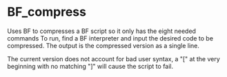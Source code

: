# BF_compress
Uses BF to compresses a BF script so it only has the eight needed commands
To run, find a BF interpreter and input the desired code to be compressed.  The output is the compressed version as a single line.

The current version does not account for bad user syntax, a "[" at the very beginning with no matching "]" will cause the script to fail.
